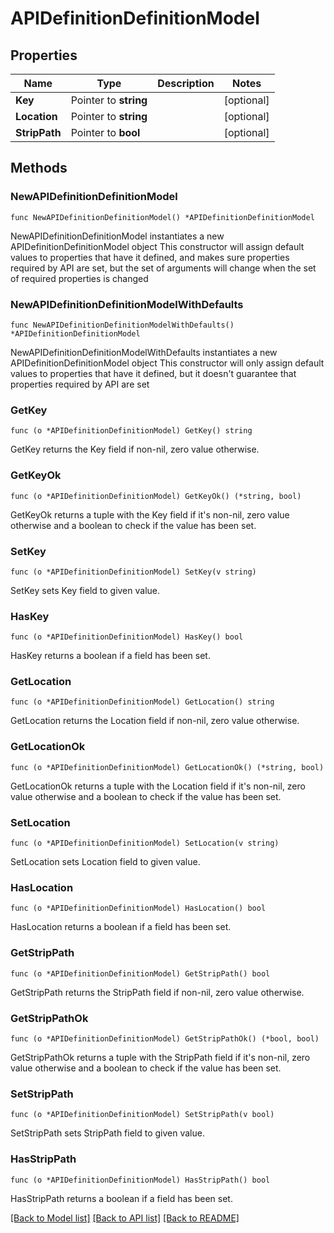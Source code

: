 # APIDefinitionDefinitionModel

## Properties

Name | Type | Description | Notes
------------ | ------------- | ------------- | -------------
**Key** | Pointer to **string** |  | [optional] 
**Location** | Pointer to **string** |  | [optional] 
**StripPath** | Pointer to **bool** |  | [optional] 

## Methods

### NewAPIDefinitionDefinitionModel

`func NewAPIDefinitionDefinitionModel() *APIDefinitionDefinitionModel`

NewAPIDefinitionDefinitionModel instantiates a new APIDefinitionDefinitionModel object
This constructor will assign default values to properties that have it defined,
and makes sure properties required by API are set, but the set of arguments
will change when the set of required properties is changed

### NewAPIDefinitionDefinitionModelWithDefaults

`func NewAPIDefinitionDefinitionModelWithDefaults() *APIDefinitionDefinitionModel`

NewAPIDefinitionDefinitionModelWithDefaults instantiates a new APIDefinitionDefinitionModel object
This constructor will only assign default values to properties that have it defined,
but it doesn't guarantee that properties required by API are set

### GetKey

`func (o *APIDefinitionDefinitionModel) GetKey() string`

GetKey returns the Key field if non-nil, zero value otherwise.

### GetKeyOk

`func (o *APIDefinitionDefinitionModel) GetKeyOk() (*string, bool)`

GetKeyOk returns a tuple with the Key field if it's non-nil, zero value otherwise
and a boolean to check if the value has been set.

### SetKey

`func (o *APIDefinitionDefinitionModel) SetKey(v string)`

SetKey sets Key field to given value.

### HasKey

`func (o *APIDefinitionDefinitionModel) HasKey() bool`

HasKey returns a boolean if a field has been set.

### GetLocation

`func (o *APIDefinitionDefinitionModel) GetLocation() string`

GetLocation returns the Location field if non-nil, zero value otherwise.

### GetLocationOk

`func (o *APIDefinitionDefinitionModel) GetLocationOk() (*string, bool)`

GetLocationOk returns a tuple with the Location field if it's non-nil, zero value otherwise
and a boolean to check if the value has been set.

### SetLocation

`func (o *APIDefinitionDefinitionModel) SetLocation(v string)`

SetLocation sets Location field to given value.

### HasLocation

`func (o *APIDefinitionDefinitionModel) HasLocation() bool`

HasLocation returns a boolean if a field has been set.

### GetStripPath

`func (o *APIDefinitionDefinitionModel) GetStripPath() bool`

GetStripPath returns the StripPath field if non-nil, zero value otherwise.

### GetStripPathOk

`func (o *APIDefinitionDefinitionModel) GetStripPathOk() (*bool, bool)`

GetStripPathOk returns a tuple with the StripPath field if it's non-nil, zero value otherwise
and a boolean to check if the value has been set.

### SetStripPath

`func (o *APIDefinitionDefinitionModel) SetStripPath(v bool)`

SetStripPath sets StripPath field to given value.

### HasStripPath

`func (o *APIDefinitionDefinitionModel) HasStripPath() bool`

HasStripPath returns a boolean if a field has been set.


[[Back to Model list]](../README.md#documentation-for-models) [[Back to API list]](../README.md#documentation-for-api-endpoints) [[Back to README]](../README.md)


